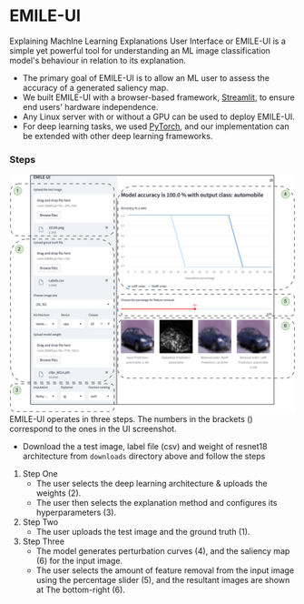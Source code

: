 # EMILE-UI

Explaining MachIne Learning Explanations User Interface or EMILE-UI is a simple yet powerful tool for understanding an ML image classification model's behaviour in relation to its explanation.

- The primary goal of EMILE-UI is to allow an ML user to assess the accuracy of a generated saliency map. 
- We built EMILE-UI with a browser-based framework, [Streamlit](https://docs.streamlit.io), to ensure end users' hardware independence.
- Any Linux server with or without a GPU can be used to deploy EMILE-UI.
- For deep learning tasks, we used [PyTorch](https://pytorch.org), and our implementation can be extended with other deep learning frameworks.

### Steps
![Overview Screenshot of EMILE-UI](teaser.png)
EMILE-UI operates in three steps.
The numbers in the brackets () correspond to the ones in the UI screenshot. 
- Download the a test image, label file (csv) and weight of resnet18 architecture from `downloads` directory above and follow the steps
 1. Step One
	 - The user selects the deep learning architecture & uploads the weights (2).
	 - The user then selects the explanation method and configures its hyperparameters (3). 
 2. Step Two
	 - The user uploads the test image and the ground truth (1).
 3. Step Three
	 - The model generates perturbation curves (4), and the saliency map (6) for the input image.  
	 - The user selects the amount of feature removal from the input image using the percentage slider (5), and the resultant images are shown at The bottom-right (6).